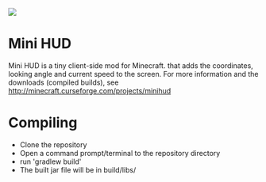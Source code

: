 [![](https://jitpack.io/v/sakura-ryoko/minihud.svg)](https://jitpack.io/#sakura-ryoko/minihud)

Mini HUD
==============
Mini HUD is a tiny client-side mod for Minecraft. that adds the coordinates, looking angle and current speed to the screen.
For more information and the downloads (compiled builds), see http://minecraft.curseforge.com/projects/minihud

Compiling
=========
* Clone the repository
* Open a command prompt/terminal to the repository directory
* run 'gradlew build'
* The built jar file will be in build/libs/